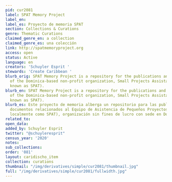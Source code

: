 ```yaml
---
pid: cur2081
label: SPAT Memory Project
label_en:
label_es: Proyecto de memoria SPAT
section: Collections & Curations
genre: Thematic Curations
claimed_genre_en: a collection
claimed_genre_es: una colección
link: http://spatmemoryproject.org
access: open
status: Active
language: en
creators: 'Schuyler Esprit '
stewards: 'Create Caribbean '
blurb_orig: SPAT Memory Project is a repository for the publications and related documents
  of the Dominica-based non-profit organization, Small Projects Assistance Team (locally
  known as SPAT).
blurb_en: SPAT Memory Project is a repository for the publications and related documents
  of the Dominica-based non-profit organization, Small Projects Assistance Team (locally
  known as SPAT).
blurb_es: Este proyecto de memoria alberga un repositorio para las publicaciones y
  documentos relacionados al Equipo de Asistencia de Pequeños Proyectos (conocido
  localmente como SPAT), organización sin fines de lucro con sede en Dominica.
related_to:
open_data:
added_by: Schuyler Esprit
twitter: "@schuyleresprit"
census_year: '2020'
notes:
sub_collections:
order: '081'
layout: caridischo_item
collection: curations
thumbnail: "/img/derivatives/simple/cur2081/thumbnail.jpg"
full: "/img/derivatives/simple/cur2081/fullwidth.jpg"
---
```

